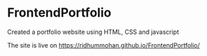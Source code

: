 # FrontendPortfolio
Created a portfolio website using HTML, CSS and javascript 



The site is live on  https://ridhummohan.github.io/FrontendPortfolio/
